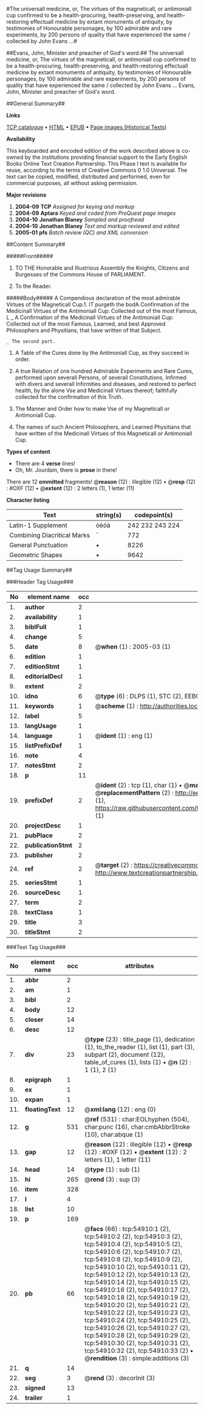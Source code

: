 #The universall medicine, or, The virtues of the magneticall, or antimoniall cup confirmed to be a health-procuring, health-preserving, and health-restoring effectuall medicine by extant monuments of antiquity, by testimonies of Honourable personages, by 100 admirable and rare experiments, by 200 persons of quality that have experienced the same / collected by John Evans ...#

##Evans, John, Minister and preacher of God's word.##
The universall medicine, or, The virtues of the magneticall, or antimoniall cup confirmed to be a health-procuring, health-preserving, and health-restoring effectuall medicine by extant monuments of antiquity, by testimonies of Honourable personages, by 100 admirable and rare experiments, by 200 persons of quality that have experienced the same / collected by John Evans ...
Evans, John, Minister and preacher of God's word.

##General Summary##

**Links**

[TCP catalogue](http://www.ota.ox.ac.uk/tcp/)  • 
[HTML](http://tei.it.ox.ac.uk/tcp/Texts-HTML/free/A38/A38771.html)  • 
[EPUB](http://tei.it.ox.ac.uk/tcp/Texts-EPUB/free/A38/A38771.epub) • 
[Page images (Historical Texts)](https://data.historicaltexts.jisc.ac.uk/view?pubId=eebo-12144129e&pageId=eebo-12144129e-54910-1)

**Availability**

This keyboarded and encoded edition of the
	       work described above is co-owned by the institutions
	       providing financial support to the Early English Books
	       Online Text Creation Partnership. This Phase I text is
	       available for reuse, according to the terms of Creative
	       Commons 0 1.0 Universal. The text can be copied,
	       modified, distributed and performed, even for
	       commercial purposes, all without asking permission.

**Major revisions**

1. __2004-09__ __TCP__ *Assigned for keying and markup*
1. __2004-09__ __Aptara__ *Keyed and coded from ProQuest page images*
1. __2004-10__ __Jonathan Blaney__ *Sampled and proofread*
1. __2004-10__ __Jonathan Blaney__ *Text and markup reviewed and edited*
1. __2005-01__ __pfs__ *Batch review (QC) and XML conversion*

##Content Summary##

#####Front#####

1. TO THE
Honorable and Illustrious Assembly the
Knights, Citizens and Burgesses of the
Commons House of PARLIAMENT.

1. To the Reader.

#####Body#####
A Compendious declaration of the most
admirable Virtues of the Magneticall Cup.1. IT purgeth the bodA Confirmation of the Medicinall Virtues
of the Antimoniall Cup: Collected out of the most
Famous, L
    _ A Confirmation of the Medicinall Virtues
of the Antimoniall Cup: Collected out of the most
Famous, Learned, and best Approved Philosophers
and Physitians, that have
written of that Subject.

    _ The second part.

1. A Table of the Cures done by the Antimoniall
Cup, as they succeed in order.

1. A true Relation of one hundred Admirable
Experiments and Rare Cures, performed upon
severall Persons, of severall Constitutions, Infirmed
with divers and severall Infirmities and diseases, and restored
to perfect health, by the alone Vse and Medicinall
Virtues thereof; faithfully collected
for the confirmation of this Truth.

1. The Manner and Order how to make Vse
of my Magneticall or Antimoniall Cup.

1. The names of such Ancient Philosophers, and Learned Physitians
that have written of the Medicinall Virtues of this
Magneticall or Antimoniall Cup.

**Types of content**

  * There are 4 **verse** lines!
  * Oh, Mr. Jourdain, there is **prose** in there!

There are 12 **ommitted** fragments! 
 @__reason__ (12) : illegible (12)  •  @__resp__ (12) : #OXF (12)  •  @__extent__ (12) : 2 letters (1), 1 letter (11)

**Character listing**


|Text|string(s)|codepoint(s)|
|---|---|---|
|Latin-1 Supplement|òèóà|242 232 243 224|
|Combining             Diacritical Marks|̄|772|
|General Punctuation|•|8226|
|Geometric Shapes|▪|9642|

##Tag Usage Summary##

###Header Tag Usage###

|No|element name|occ|attributes|
|---|---|---|---|
|1.|__author__|2||
|2.|__availability__|1||
|3.|__biblFull__|1||
|4.|__change__|5||
|5.|__date__|8| @__when__ (1) : 2005-03 (1)|
|6.|__edition__|1||
|7.|__editionStmt__|1||
|8.|__editorialDecl__|1||
|9.|__extent__|2||
|10.|__idno__|6| @__type__ (6) : DLPS (1), STC (2), EEBO-CITATION (1), OCLC (1), VID (1)|
|11.|__keywords__|1| @__scheme__ (1) : http://authorities.loc.gov/ (1)|
|12.|__label__|5||
|13.|__langUsage__|1||
|14.|__language__|1| @__ident__ (1) : eng (1)|
|15.|__listPrefixDef__|1||
|16.|__note__|4||
|17.|__notesStmt__|2||
|18.|__p__|11||
|19.|__prefixDef__|2| @__ident__ (2) : tcp (1), char (1)  •  @__matchPattern__ (2) : ([0-9\-]+):([0-9IVX]+) (1), (.+) (1)  •  @__replacementPattern__ (2) : http://eebo.chadwyck.com/downloadtiff?vid=$1&page=$2 (1), https://raw.githubusercontent.com/textcreationpartnership/Texts/master/tcpchars.xml#$1 (1)|
|20.|__projectDesc__|1||
|21.|__pubPlace__|2||
|22.|__publicationStmt__|2||
|23.|__publisher__|2||
|24.|__ref__|2| @__target__ (2) : https://creativecommons.org/publicdomain/zero/1.0/ (1), http://www.textcreationpartnership.org/docs/. (1)|
|25.|__seriesStmt__|1||
|26.|__sourceDesc__|1||
|27.|__term__|2||
|28.|__textClass__|1||
|29.|__title__|3||
|30.|__titleStmt__|2||


###Text Tag Usage###

|No|element name|occ|attributes|
|---|---|---|---|
|1.|__abbr__|2||
|2.|__am__|1||
|3.|__bibl__|2||
|4.|__body__|12||
|5.|__closer__|14||
|6.|__desc__|12||
|7.|__div__|23| @__type__ (23) : title_page (1), dedication (1), to_the_reader (1), list (1), part (3), subpart (2), document (12), table_of_cures (1), lists (1)  •  @__n__ (2) : 1 (1), 2 (1)|
|8.|__epigraph__|1||
|9.|__ex__|1||
|10.|__expan__|1||
|11.|__floatingText__|12| @__xml:lang__ (12) : eng (0)|
|12.|__g__|531| @__ref__ (531) : char:EOLhyphen (504), char:punc (16), char:cmbAbbrStroke (10), char:abque (1)|
|13.|__gap__|12| @__reason__ (12) : illegible (12)  •  @__resp__ (12) : #OXF (12)  •  @__extent__ (12) : 2 letters (1), 1 letter (11)|
|14.|__head__|14| @__type__ (1) : sub (1)|
|15.|__hi__|265| @__rend__ (3) : sup (3)|
|16.|__item__|328||
|17.|__l__|4||
|18.|__list__|10||
|19.|__p__|169||
|20.|__pb__|66| @__facs__ (66) : tcp:54910:1 (2), tcp:54910:2 (2), tcp:54910:3 (2), tcp:54910:4 (2), tcp:54910:5 (2), tcp:54910:6 (2), tcp:54910:7 (2), tcp:54910:8 (2), tcp:54910:9 (2), tcp:54910:10 (2), tcp:54910:11 (2), tcp:54910:12 (2), tcp:54910:13 (2), tcp:54910:14 (2), tcp:54910:15 (2), tcp:54910:16 (2), tcp:54910:17 (2), tcp:54910:18 (2), tcp:54910:19 (2), tcp:54910:20 (2), tcp:54910:21 (2), tcp:54910:22 (2), tcp:54910:23 (2), tcp:54910:24 (2), tcp:54910:25 (2), tcp:54910:26 (2), tcp:54910:27 (2), tcp:54910:28 (2), tcp:54910:29 (2), tcp:54910:30 (2), tcp:54910:31 (2), tcp:54910:32 (2), tcp:54910:33 (2)  •  @__rendition__ (3) : simple:additions (3)|
|21.|__q__|14||
|22.|__seg__|3| @__rend__ (3) : decorInit (3)|
|23.|__signed__|13||
|24.|__trailer__|1||
